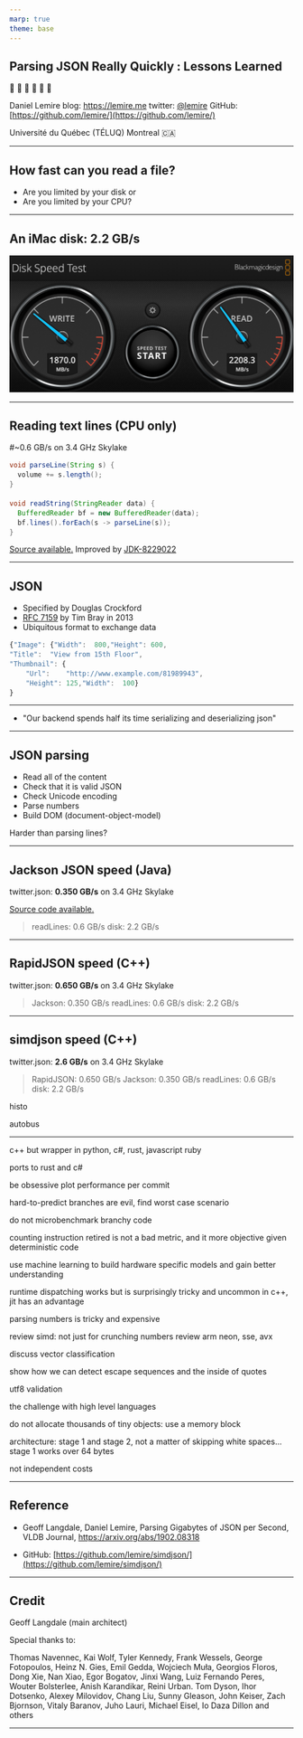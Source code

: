 ```yaml
---
marp: true
theme: base
---
```




## Parsing JSON Really Quickly : Lessons Learned
:rocket: :rocket: :rocket: :rocket: :rocket: :rocket: 

Daniel Lemire 
blog: https://lemire.me 
twitter: [@lemire](https://twitter.com/lemire)
GitHub: [https://github.com/lemire/](https://github.com/lemire/)

Université du Québec (TÉLUQ)
Montreal :canada:

---

## How fast can you read a file?

- Are you limited by your disk or
- Are you limited by your CPU?

---
## An iMac disk: 2.2 GB/s

![](diskspeed.png)

---
## Reading text lines (CPU only)

#~0.6 GB/s on 3.4 GHz Skylake

```java
void parseLine(String s) {
  volume += s.length();
}

void readString(StringReader data) {				
  BufferedReader bf = new BufferedReader(data);
  bf.lines().forEach(s -> parseLine(s));
}
```

[Source available.](https://github.com/lemire/Code-used-on-Daniel-Lemire-s-blog/tree/master/2019/07/26)
Improved by [JDK-8229022](https://bugs.openjdk.java.net/browse/JDK-8229022)

---

## JSON 

- Specified by Douglas Crockford 
- [RFC 7159](https://tools.ietf.org/html/rfc8259) by Tim Bray in 2013
- Ubiquitous format to exchange data

```javascript
{"Image": {"Width":  800,"Height": 600,
"Title":  "View from 15th Floor",
"Thumbnail": {
    "Url":    "http://www.example.com/81989943",
    "Height": 125,"Width":  100}
} 
```        

---

- "Our backend spends half its time serializing and deserializing json"

---


## JSON  parsing

- Read all of the content
- Check that it is valid JSON
- Check Unicode encoding
- Parse numbers
- Build DOM (document-object-model)

Harder than parsing lines?

---

## Jackson JSON speed (Java)

twitter.json: **0.350 GB/s** on  3.4 GHz Skylake

[Source code available.](https://github.com/lemire/jackson-json-bench)

> readLines: 0.6 GB/s
disk: 2.2 GB/s

---


## RapidJSON speed (C++)

twitter.json: **0.650 GB/s** on  3.4 GHz Skylake

> Jackson: 0.350 GB/s 
readLines: 0.6 GB/s
disk: 2.2 GB/s


---

## simdjson speed (C++)

twitter.json: **2.6 GB/s** on  3.4 GHz Skylake

> RapidJSON: 0.650 GB/s
Jackson: 0.350 GB/s 
readLines: 0.6 GB/s
disk: 2.2 GB/s

histo

autobus

---

c++ but wrapper in python, c#, rust, javascript ruby

ports to rust and c#

be obsessive 
plot performance per commit

hard-to-predict branches are evil, find worst case scenario

do not microbenchmark branchy code

counting instruction retired is not a bad metric, and it more objective given deterministic code

use machine learning to build hardware specific models and gain better understanding 

runtime dispatching works but is surprisingly tricky and uncommon in c++, jit has an advantage

parsing numbers is tricky and expensive 

review simd: not just for crunching numbers
review arm neon, sse, avx

discuss vector classification 

show how we can detect escape sequences and the inside of quotes

utf8 validation

the challenge with high level languages

do not allocate thousands of tiny objects: use a memory block

architecture: stage 1 and stage 2, not a matter of skipping white spaces... stage 1 works over 64 bytes






not independent costs

---

## Reference


- Geoff Langdale, Daniel Lemire, Parsing Gigabytes of JSON per Second,  VLDB Journal, https://arxiv.org/abs/1902.08318

- GitHub: [https://github.com/lemire/simdjson/](https://github.com/lemire/simdjson/)

---

## Credit


Geoff Langdale (main architect)

Special thanks to:

Thomas Navennec, Kai Wolf, Tyler Kennedy, Frank Wessels, George Fotopoulos, Heinz N. Gies, Emil Gedda, Wojciech Muła, Georgios Floros, Dong Xie, Nan Xiao, Egor Bogatov, Jinxi Wang, Luiz Fernando Peres, Wouter Bolsterlee, Anish Karandikar, Reini Urban. Tom Dyson, Ihor Dotsenko, Alexey Milovidov, Chang Liu, Sunny Gleason, John Keiser, Zach Bjornson, Vitaly Baranov, Juho Lauri, Michael Eisel, Io Daza Dillon and others

---